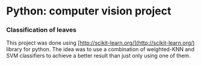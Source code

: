 # Python: computer vision project
### Classification of leaves

This project was done using [http://scikit-learn.org/](http://scikit-learn.org/) library for python. The idea was to use a combination of weighted-KNN and SVM classifiers to achieve a better result than just only using one of them.


